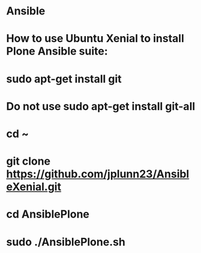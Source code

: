 # Ansible
# How to use Ubuntu Xenial to install Plone Ansible suite:
# sudo apt-get install git
# Do not use sudo apt-get install git-all
# cd ~
# git clone https://github.com/jplunn23/AnsibleXenial.git
# cd AnsiblePlone
# sudo ./AnsiblePlone.sh
 
